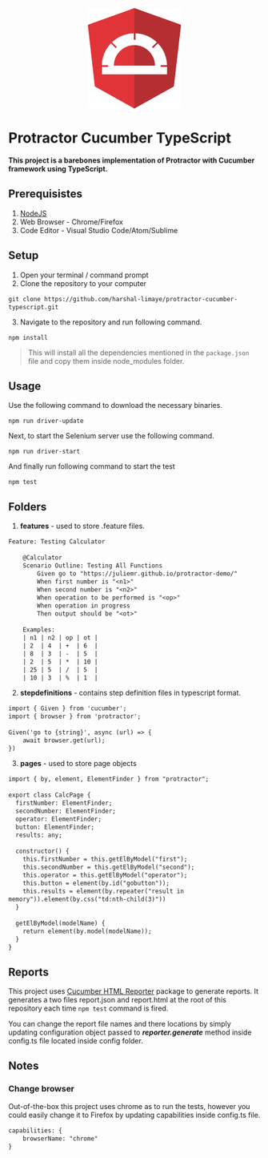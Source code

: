 <div style="text-align:center">
    <img alt="Protractor" src="https://raw.githubusercontent.com/harshal-limaye/protractor-cucumber-typescript/master/images/protractor.png">
</div>

# Protractor Cucumber TypeScript

**This project is a barebones implementation of Protractor with Cucumber framework using TypeScript.**

## Prerequisistes
1. [NodeJS](https://nodejs.org/en/download/)
2. Web Browser - Chrome/Firefox
3. Code Editor - Visual Studio Code/Atom/Sublime

## Setup
1. Open your terminal / command prompt
2. Clone the repository to your computer
```
git clone https://github.com/harshal-limaye/protractor-cucumber-typescript.git
```
3. Navigate to the repository and run following command.
```
npm install
```
> This will install all the dependencies mentioned in the ```package.json``` file and copy them inside node_modules folder.

## Usage
Use the following command to download the necessary binaries.
```
npm run driver-update
```
Next, to start the Selenium server use the following command.
```
npm run driver-start
```
And finally run following command to start the test
```
npm test
```

## Folders
1. **features** - used to store .feature files.
```
Feature: Testing Calculator

    @Calculator
    Scenario Outline: Testing All Functions
        Given go to "https://juliemr.github.io/protractor-demo/"
        When first number is "<n1>"
        When second number is "<n2>"
        When operation to be performed is "<op>"
        When operation in progress
        Then output should be "<ot>"

    Examples:
    | n1 | n2 | op | ot |
    | 2  | 4  | +  | 6  |
    | 8  | 3  | -  | 5  |
    | 2  | 5  | *  | 10 |
    | 25 | 5  | /  | 5  |
    | 10 | 3  | %  | 1  |
```

2. **stepdefinitions** -  contains step definition files in typescript format.
```
import { Given } from 'cucumber';
import { browser } from 'protractor';

Given('go to {string}', async (url) => {
    await browser.get(url);
})
```
3. **pages** - used to store page objects
```
import { by, element, ElementFinder } from "protractor";

export class CalcPage {
  firstNumber: ElementFinder;
  secondNumber: ElementFinder;
  operator: ElementFinder;
  button: ElementFinder;
  results: any;

  constructor() {
    this.firstNumber = this.getElByModel("first");
    this.secondNumber = this.getElByModel("second");
    this.operator = this.getElByModel("operator");
    this.button = element(by.id("gobutton"));
    this.results = element(by.repeater("result in memory")).element(by.css("td:nth-child(3)"))
  }

  getElByModel(modelName) {
    return element(by.model(modelName));
  }
}
```

## Reports
This project uses [Cucumber HTML Reporter](https://github.com/gkushang/cucumber-html-reporter) package to generate reports. It generates a two files report.json and report.html at the root of this repository each time ```npm test``` command is fired.

You can change the report file names and there locations by simply updating configuration object passed to ***reporter.generate*** method inside config.ts file located inside config folder.

## Notes
### Change browser
Out-of-the-box this project uses chrome as to run the tests, however you could easily change it to Firefox by updating capabilities inside config.ts file.

```
capabilities: {
    browserName: "chrome"
}
```